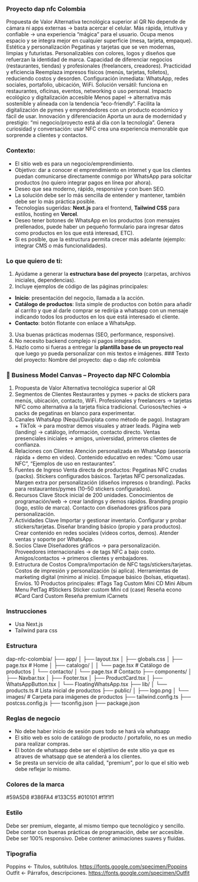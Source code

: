 ### Proyecto dap nfc Colombia

Propuesta de Valor Alternativa tecnológica superior al QR No depende de cámara ni apps externas → basta acercar el celular. Más rápida, intuitiva y confiable → una experiencia “mágica” para el usuario. Ocupa menos espacio y se integra mejor en cualquier superficie (mesa, tarjeta, empaque). Estética y personalización Pegatinas y tarjetas que se ven modernas, limpias y futuristas. Personalizables con colores, logos y diseños que refuerzan la identidad de marca. Capacidad de diferenciar negocios (restaurantes, tiendas) y profesionales (freelancers, creadores). Practicidad y eficiencia Reemplaza impresos físicos (menús, tarjetas, folletos), reduciendo costos y desorden. Configuración inmediata: WhatsApp, redes sociales, portafolio, ubicación, WiFi. Solución versátil: funciona en restaurantes, oficinas, eventos, networking o uso personal. Impacto ecológico y digitalización accesible Menos papel → alternativa más sostenible y alineada con la tendencia “eco-friendly”. Facilita la digitalización de pymes y emprendedores con un producto económico y fácil de usar. Innovación y diferenciación Aporta un aura de modernidad y prestigio: “mi negocio/proyecto está al día con la tecnología”. Genera curiosidad y conversación: usar NFC crea una experiencia memorable que sorprende a clientes y contactos. 

### Contexto: 
* El sitio web es para un negocio/emprendimiento. 
* Objetivo: dar a conocer el emprendimiento en internet y que los clientes puedan comunicarse directamente conmigo por WhatsApp para solicitar productos (no quiero integrar pagos en línea por ahora). 
* Deseo que sea moderno, rápido, responsive y con buen SEO. 
* La solución debe ser lo más sencilla de entender y mantener, también debe ser lo más práctica posible. 
* Tecnologías sugeridas: 
**Next.js** para el frontend, **Tailwind CSS** para estilos, hosting en **Vercel**. 
* Deseo tener botones de WhatsApp en los productos (con mensajes prellenados, puede haber un pequeño formulario para ingresar datos como productos en los que está interesad, ETC). 
* Si es posible, que la estructura permita crecer más adelante (ejemplo: integrar CMS o más funcionalidades). 
### Lo que quiero de ti: 
1. Ayúdame a generar la **estructura base del proyecto** (carpetas, archivos iniciales, dependencias). 
2. Incluye ejemplos de código de las páginas principales: 
* **Inicio**: presentación del negocio, llamada a la acción. 
* **Catálogo de productos**: lista simple de productos con botón para añadir al carrito y que al darle comprar se redirija a whatsapp con un mensaje indicando todos los productos en los que está interesado el cliente. 
* **Contacto**: botón flotante con enlace a WhatsApp. 
3. Usa buenas prácticas modernas (SEO, performance, responsive). 
4. No necesito backend complejo ni pagos integrados. 
5. Hazlo como si fueras a entregar la **plantilla base de un proyecto real** que luego yo pueda personalizar con mis textos e imágenes. ### Texto del proyecto: Nombre del proyecto: dap o dap nfc colombia 


### 📌 Business Model Canvas – Proyecto dap NFC Colombia 
1. Propuesta de Valor Alternativa tecnológica superior al QR 
2. Segmentos de Clientes Restaurantes y pymes → packs de stickers para menús, ubicación, contacto, WiFi. Profesionales y freelancers → tarjetas NFC como alternativa a la tarjeta física tradicional. Curiosos/techies → packs de pegatinas en blanco para experimentar. 
3. Canales WhatsApp (Nequi/Daviplata como método de pago). Instagram + TikTok → para mostrar demos visuales y atraer leads. Página web (landing) → catálogo, información, contacto directo. Ventas presenciales iniciales → amigos, universidad, primeros clientes de confianza. 
4. Relaciones con Clientes Atención personalizada en WhatsApp (asesoría rápida + demo en video). Contenido educativo en redes: “Cómo usar NFC”, “Ejemplos de uso en restaurantes”. 
5. Fuentes de Ingreso Venta directa de productos: Pegatinas NFC crudas (packs). Stickers configurados básicos. Tarjetas NFC personalizadas. Margen extra por personalización (diseños impresos o branding). Packs para restaurantes/pymes (10–50 stickers configurados). 
6. Recursos Clave Stock inicial de 200 unidades. Conocimientos de programación/web → crear landings y demos rápidos. Branding propio (logo, estilo de marca). Contacto con diseñadores gráficos para personalización. 
7. Actividades Clave Importar y gestionar inventario. Configurar y probar stickers/tarjetas. Diseñar branding básico (propio y para productos). Crear contenido en redes sociales (videos cortos, demos). Atender ventas y soporte por WhatsApp. 
8. Socios Clave Diseñadores gráficos → para personalización. Proveedores internacionales → de tags NFC a bajo costo. Amigos/contactos → primeros clientes y embajadores. 
9. Estructura de Costos Compra/importación de NFC tags/stickers/tarjetas. Costos de impresión y personalización (si aplica). Herramientas de marketing digital (mínimo al inicio). Empaque básico (bolsas, etiquetas). Envíos. 
10 Productos principales: 
#Tags 
Tag Custom Mini CD Mini Album Menu PetTag 
#Stickers 
Sticker custom Mini cd (case) Reseña econo 
#Card 
Card Custom Reseña premium iCarnets



### Instrucciones

- Usa Next.js
- Tailwind para css

### Estructura

dap-nfc-colombia/
├── app/
│   ├── layout.tsx
│   ├── globals.css
│   ├── page.tsx                # Home
│   ├── catalogo/
│   │   └── page.tsx            # Catálogo de productos
│   └── contacto/
│       └── page.tsx            # Contacto
├── components/
│   ├── Navbar.tsx
│   ├── Footer.tsx
│   ├── ProductCard.tsx
│   ├── WhatsAppButton.tsx
│   └── FloatingWhatsApp.tsx
├── lib/
│   └── products.ts             # Lista inicial de productos
├── public/
│   ├── logo.png
│   └── images/                 # Carpeta para imágenes de productos
├── tailwind.config.ts
├── postcss.config.js
├── tsconfig.json
├── package.json


### Reglas de negocio
- No debe haber inicio de sesión pues todo se hará vía whatsapp
- El sitio web es solo de catálogo de producto / portafolio, no es un medio para realizar compras.
- El botón de whatsapp debe ser el objetiivo de este sitio ya que es atraves de whatsapp que se atenderá a los clientes.
- Se presta un servicio de alta calidad, "premium", por lo que el sitio web debe reflejar lo mismo.


### Colores de la marca

#59A5D8
#386FA4
#133C55
#010101
#f1f1f1


### Estilo

Debe ser premium, elegante, al mismo tiempo que tecnológico y sencillo.
Debe contar con buenas prácticas de programación, debe ser accesible. 
Debe ser 100% responsivo.
Debe contener animaciones suaves y fluidas.

### Tipografía

Poppins <- Títulos, subtitulos. https://fonts.google.com/specimen/Poppins
Outfit  <- Párrafos, descripciones. https://fonts.google.com/specimen/Outfit
